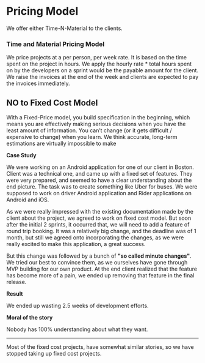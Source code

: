 # Pricing Model

We offer either Time-N-Material to the clients.

### Time and Material Pricing Model

We price projects at a per person, per week rate. It is based on the time spent on the project in hours. We apply the hourly rate * total hours spent on by the developers on a sprint would be the payable amount for the client.
We raise the invoices at the end of the week and clients are expected to pay the invoices immediately. 

## NO to Fixed Cost Model

With a Fixed-Price model, you build specification in the beginning, which means you are effectively making serious decisions when you have the least amount of information. You can’t change (or it gets difficult / expensive to change) when you learn. We think accurate, long-term estimations are virtually impossible to make

**Case Study**

We were working on an Android application for one of our client in Boston. Client was a technical one, and came up with a fixed set of features. They were very prepared, and seemed to have a clear understanding about the end picture. The task was to create something like Uber for buses. We were supposed to work on driver Android application and Rider applications on Android and iOS. 

As we were really impressed with the existing documentation made by the client about the project, we agreed to work on fixed cost model. But soon after the initial 2 sprints, it occurred that, we will need to add a feature of round trip booking. It was a relatively big change, and the deadline was of 1 month, but still we agreed onto incorporating the changes, as we were really excited to make this application, a great success. 

But this change was followed by a bunch of **"so called minute changes"**. We tried our best to convince them, as we ourselves have gone through MVP building for our own product. At the end client realized that the feature has become more of a pain, we ended up removing that feature in the final release. 

**Result**

We ended up wasting 2.5 weeks of development efforts.

**Moral of the story**

Nobody has 100% understanding about what they want.

***

Most of the fixed cost projects, have somewhat similar stories, so we have stopped taking up fixed cost projects.
